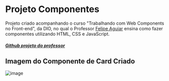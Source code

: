 # Projeto Componentes

 Projeto criado acompanhando o curso "Trabalhando com Web Components no Front-end", da DIO, no qual o Professor [Felipe Aguiar](https://github.com/felipeAguiarCode) ensina como fazer componentes utilizando HTML, CSS e JavaScript.

##### [Github projeto do professor](https://github.com/felipeAguiarCode/angular-playground/tree/main/C1%20-%20Web%20Components)
 ## Imagem do Componente de Card Criado

 ![image](https://github.com/JuliaVasconcelos161/projeto-componentes/assets/94846502/f0c82c33-1dc1-440b-9819-6d12d9cec77b)

 
